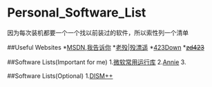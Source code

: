 # Personal_Software_List
因为每次装机都要一个一个找以前装过的软件，所以索性列一个清单

##Useful Websites
*[MSDN,我告诉你](https://msdn.itellyou.cn/)
*[老殁|殁漂遥](https://www.laomoit.com/)
*[423Down](https://www.423down.com/)
*~~[zd423](http://www.zdfans.com/)~~

##Software Lists(Important for me)
1.[微软常用运行库](https://www.423down.com/?s=%E5%BE%AE%E8%BD%AF%E5%B8%B8%E7%94%A8%E8%BF%90%E8%A1%8C%E5%BA%93)
2.[Annie](https://github.com/iawia002/annie/releases)
3.[]()

##Software Lists(Optional)
1.[DISM++](http://www.chuyu.me/zh-Hans/index.html)

